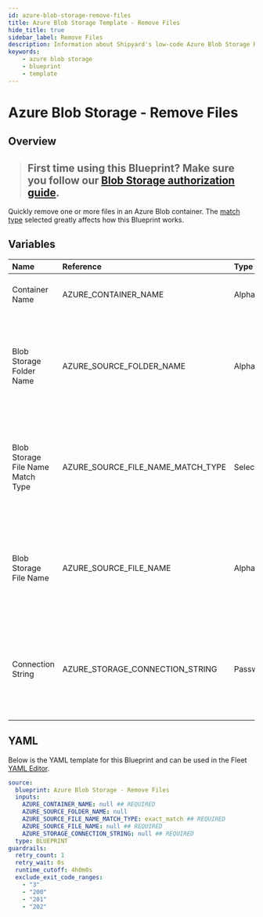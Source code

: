```yaml
---
id: azure-blob-storage-remove-files
title: Azure Blob Storage Template - Remove Files
hide_title: true
sidebar_label: Remove Files
description: Information about Shipyard's low-code Azure Blob Storage Remove Files blueprint. Quickly delete one or more files from an Azure Blob Storage container
keywords:
    - azure blob storage
    - blueprint
    - template
---
```


# Azure Blob Storage - Remove Files

## Overview

> ## **First time using this Blueprint? Make sure you follow our [Blob Storage authorization guide](https://www.shipyardapp.com/docs/blueprint-library/azure-blob-storage/azure-blob-storage-authorization/)**.

Quickly remove one or more files in an Azure Blob container. The [match type](https://www.shipyardapp.com/docs/reference/blueprint-library/match-type/) selected greatly affects how this Blueprint works.



## Variables

| Name                              | Reference                         | Type         | Required           | Default       | Options                                                                | Description                                                                                                                       |
|:----------------------------------|:----------------------------------|:-------------|:-------------------|:--------------|:-----------------------------------------------------------------------|:----------------------------------------------------------------------------------------------------------------------------------|
| Container Name                    | AZURE_CONTAINER_NAME              | Alphanumeric | :white_check_mark: | -             | -                                                                      | Name of the target Azure storage container.                                                                                       |
| Blob Storage Folder Name          | AZURE_SOURCE_FOLDER_NAME          | Alphanumeric | :heavy_minus_sign: | -             | -                                                                      | Name of the folder where the target file is stored in the Azure storage container. If left blank, the root directory will be used |
| Blob Storage File Name Match Type | AZURE_SOURCE_FILE_NAME_MATCH_TYPE | Select       | :white_check_mark: | `exact_match` | Exact Match: `exact_match`<br></br><br></br>Regex Match: `regex_match` | Determines if the text in "Blob Storage File Name" will look for one file with exact match, or multiple files using regex.        |
| Blob Storage File Name            | AZURE_SOURCE_FILE_NAME            | Alphanumeric | :white_check_mark: | -             | -                                                                      | Name of the target file(s) in the Azure storage storage container. Can be regex if "Match Type" is set accordingly.               |
| Connection String                 | AZURE_STORAGE_CONNECTION_STRING   | Password     | :white_check_mark: | -             | -                                                                      | Connection string for programmatic access to download the file from the specified Azure storage container.                        |


## YAML

Below is the YAML template for this Blueprint and can be used in the Fleet [YAML Editor](../../reference/fleets/yaml-editor.md).

```yaml
source:
  blueprint: Azure Blob Storage - Remove Files
  inputs:
    AZURE_CONTAINER_NAME: null ## REQUIRED
    AZURE_SOURCE_FOLDER_NAME: null 
    AZURE_SOURCE_FILE_NAME_MATCH_TYPE: exact_match ## REQUIRED
    AZURE_SOURCE_FILE_NAME: null ## REQUIRED
    AZURE_STORAGE_CONNECTION_STRING: null ## REQUIRED
  type: BLUEPRINT
guardrails:
  retry_count: 1
  retry_wait: 0s
  runtime_cutoff: 4h0m0s
  exclude_exit_code_ranges:
    - "3"
    - "200"
    - "201"
    - "202"
```
